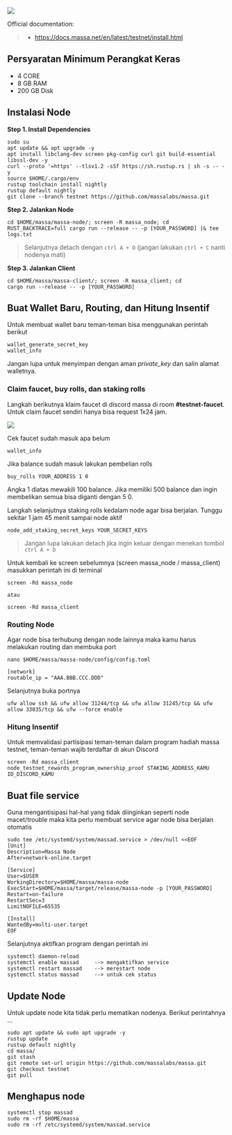 <img src="https://i.ibb.co/qBq6PGh/og-massa-tg-1.png" style="max-width: 100%;">

Official documentation:
>- https://docs.massa.net/en/latest/testnet/install.html

## Persyaratan Minimum Perangkat Keras

- 4 CORE
- 8 GB RAM
- 200 GB Disk


## Instalasi Node

**Step 1. Install Dependencies**

```
sudo su
apt update && apt upgrade -y
apt install libclang-dev screen pkg-config curl git build-essential libssl-dev -y
curl --proto '=https' --tlsv1.2 -sSf https://sh.rustup.rs | sh -s -- -y
source $HOME/.cargo/env
rustup toolchain install nightly
rustup default nightly
git clone --branch testnet https://github.com/massalabs/massa.git
```

**Step 2. Jalankan Node**

```
cd $HOME/massa/massa-node/; screen -R massa_node; cd
RUST_BACKTRACE=full cargo run --release -- -p [YOUR_PASSWORD] |& tee logs.txt
```

>Selanjutnya detach dengan `ctrl A + D` (jangan lakukan `ctrl + C` nanti nodenya mati)

**Step 3. Jalankan Client**

```
cd $HOME/massa/massa-client/; screen -R massa_client; cd
cargo run --release -- -p [YOUR_PASSWORD]
````


## Buat Wallet Baru, Routing, dan Hitung Insentif

Untuk membuat wallet baru teman-teman bisa menggunakan perintah berikut

```
wallet_generate_secret_key
wallet_info
```

Jangan lupa untuk menyimpan dengan aman _private_key_ dan salin alamat walletnya. 

### Claim faucet, buy rolls, dan staking rolls

Langkah berikutnya klaim faucet di discord massa di room **#testnet-faucet**. Untuk claim faucet sendiri hanya bisa request 1x24 jam.

<img src="https://miro.medium.com/max/2400/0*dpvGhS4tAZmf44Ic.jpeg" style="max-width: 100%;">

Cek faucet sudah masuk apa belum

```
wallet_info
```

Jika balance sudah masuk lakukan pembelian rolls

```
buy_rolls YOUR_ADDRESS 1 0
```

Angka 1 diatas mewakili 100 balance. Jika memiliki 500 balance dan ingin membelikan semua bisa diganti dengan 5 0.

Langkah selanjutnya staking rolls kedalam node agar bisa berjalan. Tunggu sekitar 1 jam 45 menit sampai node aktif

```
node_add_staking_secret_keys YOUR_SECRET_KEYS
```

>Jangan lupa lakukan detach jika ingin keluar dengan menekan tombol `ctrl A + D`

Untuk kembali ke screen sebelumnya (screen massa_node / massa_client) masukkan perintah ini di terminal

```
screen -Rd massa_node

atau

screen -Rd massa_client
```

### Routing Node

Agar node bisa terhubung dengan node lainnya maka kamu harus melakukan routing dan membuka port

```
nano $HOME/massa/massa-node/config/config.toml

[network]
routable_ip = "AAA.BBB.CCC.DDD"
```

Selanjutnya buka portnya
```
ufw allow ssh && ufw allow 31244/tcp && ufw allow 31245/tcp && ufw allow 33035/tcp && ufw --force enable
```

### Hitung Insentif

Untuk memvalidasi partisipasi teman-teman dalam program hadiah massa testnet, teman-teman wajib terdaftar di akun Discord

```
screen -Rd massa_client
node_testnet_rewards_program_ownership_proof STAKING_ADDRESS_KAMU ID_DISCORD_KAMU
```


## Buat file service

Guna mengantisipasi hal-hal yang tidak diinginkan seperti node macet/trouble maka kita perlu membuat service agar node bisa berjalan otomatis

```
sudo tee /etc/systemd/system/massad.service > /dev/null <<EOF
[Unit]
Description=Massa Node
After=network-online.target

[Service]
User=$USER
WorkingDirectory=$HOME/massa/massa-node
ExecStart=$HOME/massa/target/release/massa-node -p [YOUR_PASSWORD]
Restart=on-failure
RestartSec=3
LimitNOFILE=65535

[Install]
WantedBy=multi-user.target
EOF
```

Selanjutnya aktifkan program dengan perintah ini
```
systemctl daemon-reload
systemctl enable massad     --> mengaktifkan service
systemctl restart massad    --> merestart node
systemctl status massad     --> untuk cek status
```


## Update Node

Untuk update node kita tidak perlu mematikan nodenya. Berikut perintahnya ...

```
sudo apt update && sudo apt upgrade -y
rustup update
rustup default nightly
cd massa/
git stash
git remote set-url origin https://github.com/massalabs/massa.git
git checkout testnet
git pull
```


## Menghapus node

```
systemctl stop massad
sudo rm -rf $HOME/massa
sudo rm -rf /etc/systemd/system/massad.service
```
